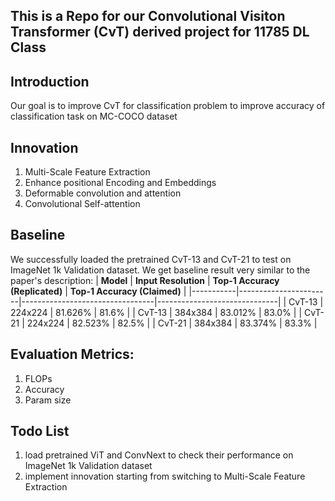 
## This is a Repo for our Convolutional Visiton Transformer (CvT) derived project for 11785 DL Class

## Introduction
Our goal is to improve  CvT for classification problem to improve accuracy of classification task on MC-COCO dataset

## Innovation 
1. Multi-Scale Feature Extraction
2. Enhance positional Encoding and Embeddings
3. Deformable convolution and attention
4. Convolutional Self-attention
## Baseline
We successfully loaded the pretrained CvT-13 and CvT-21 to test on  ImageNet 1k Validation dataset. We get baseline result very similar to the paper's description:
| **Model** | **Input Resolution** | **Top-1 Accuracy (Replicated)** | **Top-1 Accuracy (Claimed)** |
|-----------|-----------------------|---------------------------------|------------------------------|
| CvT-13    | 224x224               | 81.626%                         | 81.6%                        |
| CvT-13    | 384x384               | 83.012%                         | 83.0%                        |
| CvT-21    | 224x224               | 82.523%                         | 82.5%                        |
| CvT-21    | 384x384               | 83.374%                         | 83.3%                        |

## Evaluation Metrics: 
1. FLOPs
2. Accuracy
3. Param size 


## Todo List
1. load pretrained ViT and ConvNext to check their performance on ImageNet 1k Validation dataset
2. implement innovation starting from switching to Multi-Scale Feature Extraction



